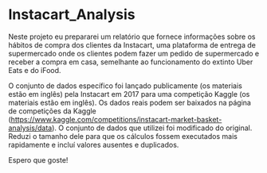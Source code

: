 # Instacart_Analysis
Neste projeto eu prepararei um relatório que fornece informações sobre os hábitos de compra dos clientes da Instacart, uma plataforma de entrega de supermercado onde os clientes podem fazer um pedido de supermercado e receber a compra em casa, semelhante ao funcionamento do extinto Uber Eats e do iFood.

O conjunto de dados específico foi lançado publicamente (os materiais estão em inglês) pela Instacart em 2017 para uma competição Kaggle (os materiais estão em inglês). Os dados reais podem ser baixados na página de competições da Kaggle (https://www.kaggle.com/competitions/instacart-market-basket-analysis/data). O conjunto de dados que utilizei foi modificado do original. Reduzi o tamanho dele para que os cálculos fossem executados mais rapidamente e incluí valores ausentes e duplicados.

Espero que goste!
